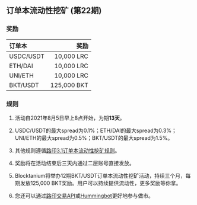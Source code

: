 ## 订单本流动性挖矿 (第22期)


### 奖励

| **订单本** | **奖励** |
| :--- | ---: |
| USDC/USDT | 10,000 LRC|
| ETH/DAI | 10,000 LRC|
| UNI/ETH | 10,000 LRC|
| BKT/USDT | 125,000 BKT|




### 规则

1) 活动自2021年8月5日早上8点开始，为期**13天**。

2) USDC/USDT的最大spread为0.1%；ETH/DAI的最大spread为0.3%；UNI/ETH的最大spread为0.5%；BKT/USDT的最大spread为1.5%。

3) 其他规则遵循[路印3.1订单本流动性挖矿规则](https://loopring.org/#/post/market-making-competition-cn)。

4) 奖励将在活动结束后三天内通过二层账号直接发放。

5) Blocktanium将举办12期BKT/USDT订单本流动性挖矿活动，持续三个月，每期发放125,000 BKT奖励。用户可以持续提供流动性，更多奖励等你拿。

6) 您还可以通过[路印交易API](https://docs3.loopring.io/zh-hans/)或[Hummingbot](https://docs.hummingbot.io/exchange-connectors/loopring/)更好地参与做市。
